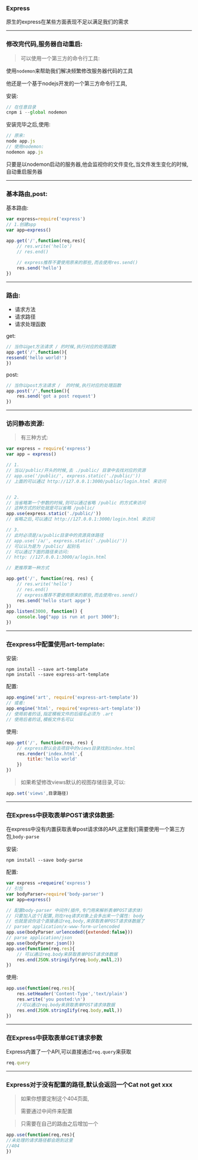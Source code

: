 ###  Express

原生的express在某些方面表现不足以满足我们的需求

---

### 修改完代码,服务器自动重启:

> 可以使用一个第三方的命令行工具:

使用`nodemon`来帮助我们解决频繁修改服务器代码的工具

他还是一个基于nodejs开发的一个第三方命令行工具,

安装:

```javascript
// 在任意目录
cnpm i --global nodemon
```

安装完毕之后,使用:

```javascript
// 原来:
node app.js
// 使用nodemon:
nodemon app.js
```

只要是以nodemon启动的服务器,他会监视你的文件变化,当文件发生变化的时候,自动重启服务器

---

### 基本路由,post:

基本路由:

```javascript
var express=require('express')
// 1.创建app
var app=express()

app.get('/',function(req,res){
    // res.write('hello')
    // res.end()
    
    // express推荐不要使用原来的那些,而去使用res.send()
    res.send('hello')
})
```

---

### 路由:

- 请求方法
- 请求路径
- 请求处理函数

get:

```javascript
// 当你以get方法请求 / 的时候,执行对应的处理函数
app.get('/',function(){
ressend('hello world!')
})
```

post:

```javascript
// 当你以post方法请求 /  的时候,执行对应的处理函数
app.post('/',function(){
    res.send('got a post request')
})
```

---

### 访问静态资源:

> 有三种方式:

```javascript
var express = require('express')
var app = express()

// 1.
// 当以/public/开头的时候,去 ./public/ 目录中去找对应的资源
// app.use('/public/', express.static('./public/'))
// 上面的可以通过 http://127.0.0.1:3000/public/login.html 来访问


// 2.
// 当省略第一个参数的时候,则可以通过省略 /public 的方式来访问
// 这种方式的好处就是可以省略 /public/ 
app.use(express.static('./public/'))
// 省略之后,可以通过 http://127.0.0.1:3000/login.html 来访问

// 3.
// 此时必须是/a/public目录中的资源具体路径
// app.use('/a/', express.static('./public/'))
// 可以认为是为 /public/ 起别名
// 可以通过下面的路径来访问:
// http: //127.0.0.1:3000/a/login.html

// 更推荐第一种方式

app.get('/', function(req, res) {
    // res.write('hello')
    // res.end()
    // express推荐不要使用原来的那些,而去使用res.send()
    res.send('hello start apge')
})
app.listen(3000, function() {
    console.log("app is run at port 3000");
})
```

---

### 在express中配置使用art-template:

安装:

```shell
npm install --save art-template
npm install --save express-art-template
```

配置:

```javascript
app.engine('art', require('express-art-template'))
// 或者:
app.engine('html', require('express-art-template'))
// 使用前者的话,指定模板文件的后缀名必须为 .art
// 使用后者的话,模板文件名可以
```



使用:

```javascript
app.get('/', function(req, res) {
    // express默认会去项目中的views目录找到index.html
    res.render('index.html',{
        title:'hello world'
    })
})
```

> 如果希望修改views默认的视图存储目录,可以:

```javascript
app.set('views',目录路径)
```

---

### 在Express中获取表单POST请求体数据:

在express中没有内置获取表单post请求体的API,这里我们需要使用一个第三方包,`body-parse`

安装:

```shell
npm install --save body-parse
```

配置:

```javascript
var express =requeire('express')
// 引包
var bodyParser=require('body-parser')
var app=express()

// 配置body-parser 中间件(插件,专门用来解析表单POST请求体)
// 只要加入这个[配置,则在req请求对象上会多出来一个属性: body
// 也就是说你这个直接通过req,body,来获取表单POST请求体数据了
// parser application/x-www-form-urlencoded
app.use(bodyParser.urlencoded({extended:false}))
// parse application/json
app.use(bodyParser.json())
app.use(function(req.res){
    // 可以通过req.body来获取表单POST请求体数据
    res.end(JSON.stringify(req.body,null,2))
})
```

使用:

```javascript
app.use(function(req.res){
    res.setHeader('Content-Type','text/plain')
    res.write('you posted:\n')
    //可以通过req.body来获取表单POST请求体数据
    res.end(JSON.stringIify(req.body,null,))
})
```



---

### 在Express中获取表单GET请求参数

Express内置了一个API,可以直接通过`req.query`来获取

```javascript
req.query
```

---



### Express对于没有配置的路径,默认会返回一个Cat not get xxx

> 如果你想要定制这个404页面,
>
> 需要通过中间件来配置



> 只需要在自己的路由之后增加一个

```javascript
app.use(function(req,res){
//未处理的请求路径都会跑到这里
//404
})
```



